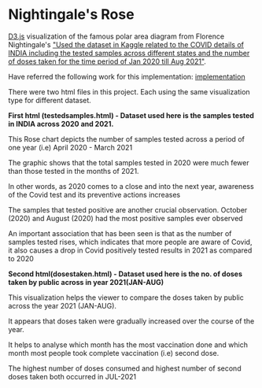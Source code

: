 Nightingale's Rose
==================

<a href="http://www.d3js.org" target="_blank">D3.js</a> visualization of the famous polar area diagram from Florence Nightingale's
<a href="https://www.kaggle.com/datasets/sudalairajkumar/covid19-in-india" target="_blank">"Used the dataset in Kaggle related to the COVID details of INDIA including the tested samples across different states and the number of doses taken for the time period of Jan 2020 till Aug 2021"</a>. 

Have referred the following work for this implementation:
<a href="https://gist.github.com/kgryte/5926740" target="_blank">implementation</a>

There were two html files in this project. Each using the same visualization type for different dataset.

<b>First html (testedsamples.html) -  Dataset used here is the samples tested in INDIA across 2020 and 2021.</b>

This Rose chart depicts the number of samples tested across a period of one year (i.e) April 2020 - March 2021

The graphic shows that the total samples tested in 2020 were much fewer than those tested in the months of 2021.

In other words, as 2020 comes to a close and into the next year, awareness of the Covid test and its preventive actions increases

The samples that tested positive are another crucial observation. October (2020) and August (2020) had the most positive samples ever observed

An important association that has been seen is that as the number of samples tested rises, which indicates that more people are aware of Covid, it also causes a drop in Covid positively tested results in 2021 as compared to 2020


<b>Second html(dosestaken.html) - Dataset used here is the no. of doses taken by public across in year 2021(JAN-AUG)</b>

This visualization helps the viewer to compare the doses taken by public across the year 2021 (JAN-AUG).

It appears that doses taken were gradually increased over the course of the year.

It helps to analyse which month has the most vaccination done and which month most people took complete vaccination (i.e) second dose.

The highest number of doses consumed and highest number of second doses taken both occurred in JUL-2021
